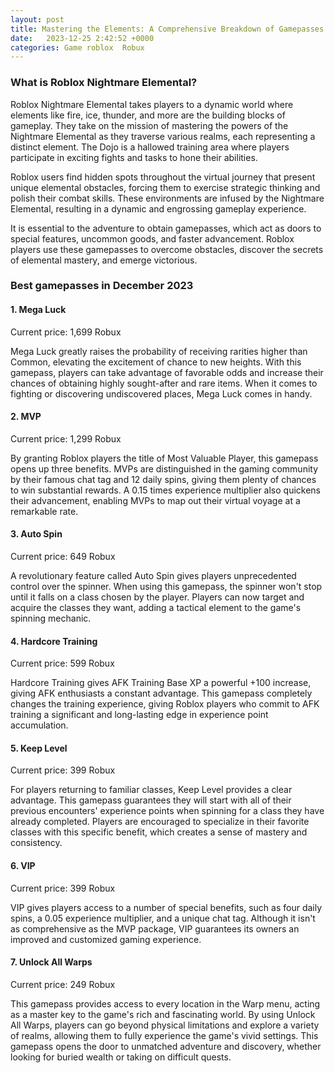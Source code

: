 ```yaml
---
layout: post
title: Mastering the Elements: A Comprehensive Breakdown of Gamepasses in Roblox Nightmare Elemental
date:   2023-12-25 2:42:52 +0000
categories: Game roblox  Robux
---
```


### What is Roblox Nightmare Elemental?

Roblox Nightmare Elemental takes players to a dynamic world where elements like fire, ice, thunder, and more are the building blocks of gameplay. They take on the mission of mastering the powers of the Nightmare Elemental as they traverse various realms, each representing a distinct element. The Dojo is a hallowed training area where players participate in exciting fights and tasks to hone their abilities.

Roblox users find hidden spots throughout the virtual journey that present unique elemental obstacles, forcing them to exercise strategic thinking and polish their combat skills. These environments are infused by the Nightmare Elemental, resulting in a dynamic and engrossing gameplay experience.

It is essential to the adventure to obtain gamepasses, which act as doors to special features, uncommon goods, and faster advancement. Roblox players use these gamepasses to overcome obstacles, discover the secrets of elemental mastery, and emerge victorious.

### Best gamepasses in December 2023

#### 1. Mega Luck

Current price: 1,699 Robux

Mega Luck greatly raises the probability of receiving rarities higher than Common, elevating the excitement of chance to new heights. With this gamepass, players can take advantage of favorable odds and increase their chances of obtaining highly sought-after and rare items. When it comes to fighting or discovering undiscovered places, Mega Luck comes in handy.

#### 2. MVP

Current price: 1,299 Robux

By granting Roblox players the title of Most Valuable Player, this gamepass opens up three benefits. MVPs are distinguished in the gaming community by their famous chat tag and 12 daily spins, giving them plenty of chances to win substantial rewards. A 0.15 times experience multiplier also quickens their advancement, enabling MVPs to map out their virtual voyage at a remarkable rate.

#### 3. Auto Spin

Current price: 649 Robux

A revolutionary feature called Auto Spin gives players unprecedented control over the spinner. When using this gamepass, the spinner won't stop until it falls on a class chosen by the player. Players can now target and acquire the classes they want, adding a tactical element to the game's spinning mechanic.

#### 4. Hardcore Training

Current price: 599 Robux

Hardcore Training gives AFK Training Base XP a powerful +100 increase, giving AFK enthusiasts a constant advantage. This gamepass completely changes the training experience, giving Roblox players who commit to AFK training a significant and long-lasting edge in experience point accumulation.

#### 5. Keep Level

Current price: 399 Robux

For players returning to familiar classes, Keep Level provides a clear advantage. This gamepass guarantees they will start with all of their previous encounters' experience points when spinning for a class they have already completed. Players are encouraged to specialize in their favorite classes with this specific benefit, which creates a sense of mastery and consistency.

#### 6. VIP

Current price: 399 Robux

VIP gives players access to a number of special benefits, such as four daily spins, a 0.05 experience multiplier, and a unique chat tag. Although it isn't as comprehensive as the MVP package, VIP guarantees its owners an improved and customized gaming experience.

#### 7. Unlock All Warps

Current price: 249 Robux

This gamepass provides access to every location in the Warp menu, acting as a master key to the game's rich and fascinating world. By using Unlock All Warps, players can go beyond physical limitations and explore a variety of realms, allowing them to fully experience the game's vivid settings. This gamepass opens the door to unmatched adventure and discovery, whether looking for buried wealth or taking on difficult quests.